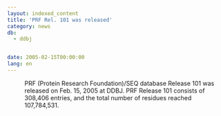 ```yaml
---
layout: indexed_content
title: 'PRF Rel. 101 was released'
category: news
db:
  - ddbj


date: 2005-02-15T00:00:00
lang: en
---
```


<dd>PRF (Protein Research Foundation)/SEQ database Release 101 was released on Feb. 15, 2005 at DDBJ. PRF Release 101 consists of 308,406 entries, and the total number of residues reached 107,784,531.</dd>
